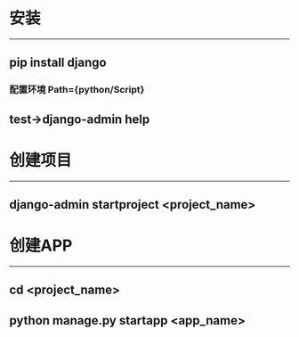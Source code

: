 

# 安装

----

## pip install django

### 配置环境 Path={python/Script}

## test->django-admin help



# 创建项目

----

## django-admin startproject <project_name>



# 创建APP

----

## cd <project_name>

## python manage.py startapp <app_name>



